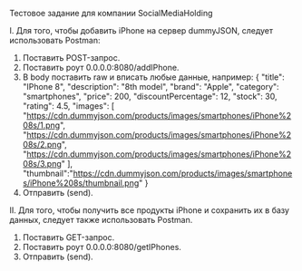 Тестовое задание для компании SocialMediaHolding

I. Для того, чтобы добавить iPhone на сервер dummyJSON, следует использовать Postman:

1) Поставить POST-запрос.
2) Поставить роут 0.0.0.0:8080/addIPhone.
3) В body поставить raw и вписать любые данные, например:
   {
   "title": "IPhone 8",
   "description": "8th model",
   "brand": "Apple",
   "category": "smartphones",
   "price": 200,
   "discountPercentage": 12,
   "stock": 30,
   "rating": 4.5,
   "images": [
   "https://cdn.dummyjson.com/products/images/smartphones/iPhone%208s/1.png",
   "https://cdn.dummyjson.com/products/images/smartphones/iPhone%208s/2.png",
   "https://cdn.dummyjson.com/products/images/smartphones/iPhone%208s/3.png"
   ],
   "thumbnail":"https://cdn.dummyjson.com/products/images/smartphones/iPhone%208s/thumbnail.png"
   }
4) Отправить (send).

II. Для того, чтобы получить все продукты iPhone и сохранить их в базу данных, следует также использовать Postman.

1) Поставить GET-запрос.
2) Поставить роут 0.0.0.0:8080/getIPhones.
3) Отправить (send).
